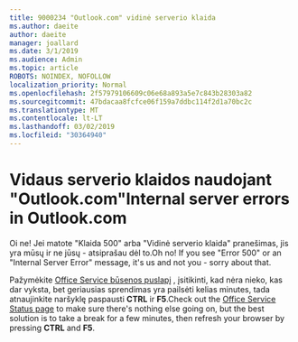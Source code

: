 ```yaml
---
title: 9000234 "Outlook.com" vidinė serverio klaida
ms.author: daeite
author: daeite
manager: joallard
ms.date: 3/1/2019
ms.audience: Admin
ms.topic: article
ROBOTS: NOINDEX, NOFOLLOW
localization_priority: Normal
ms.openlocfilehash: 2f57979106609c06e68a893a5e7c843b28303a82
ms.sourcegitcommit: 47bdacaa8fcfce06f159a7ddbc114f2d1a70bc2c
ms.translationtype: MT
ms.contentlocale: lt-LT
ms.lasthandoff: 03/02/2019
ms.locfileid: "30364940"
---
```

# <a name="internal-server-errors-in-outlookcom"></a><span data-ttu-id="4de04-102">Vidaus serverio klaidos naudojant "Outlook.com"</span><span class="sxs-lookup"><span data-stu-id="4de04-102">Internal server errors in Outlook.com</span></span>

<span data-ttu-id="4de04-p101">Oi ne! Jei matote "Klaida 500" arba "Vidinė serverio klaida" pranešimas, jis yra mūsų ir ne jūsų - atsiprašau dėl to.</span><span class="sxs-lookup"><span data-stu-id="4de04-p101">Oh no! If you see "Error 500" or an "Internal Server Error" message, it's us and not you - sorry about that.</span></span>

<span data-ttu-id="4de04-105">Pažymėkite [Office Service būsenos puslapį](https://portal.office.com/servicestatus) , įsitikinti, kad nėra nieko, kas dar vyksta, bet geriausias sprendimas yra pailsėti kelias minutes, tada atnaujinkite naršyklę paspausti **CTRL** ir **F5**.</span><span class="sxs-lookup"><span data-stu-id="4de04-105">Check out the [Office Service Status page](https://portal.office.com/servicestatus) to make sure there's nothing else going on, but the best solution is to take a break for a few minutes, then refresh your browser by pressing **CTRL** and **F5**.</span></span>